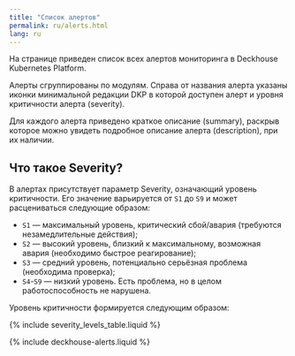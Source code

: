 ```yaml
---
title: "Список алертов"
permalink: ru/alerts.html
lang: ru
---
```


На странице приведен список всех алертов мониторинга в Deckhouse Kubernetes Platform.

Алерты сгруппированы по модулям. Справа от названия алерта указаны иконки минимальной редакции DKP в которой доступен алерт и уровня критичности алерта (severity).

Для каждого алерта приведено краткое описание (summary), раскрыв которое можно увидеть подробное описание алерта (description), при их наличии.

## Что такое Severity?

В алертах присутствует параметр Severity, означающий уровень критичности. Его значение варьируется от `S1` до `S9` и может расцениваться следующие образом:

* `S1` — максимальный уровень, критический сбой/авария (требуются незамедлительные действия);
* `S2` — высокий уровень, близкий к максимальному, возможная авария (необходимо быстрое реагирование);
* `S3` — средний уровень, потенциально серьёзная проблема (необходима проверка);
* `S4`-`S9` — низкий уровень. Есть проблема, но в целом работоспособность не нарушена.

Уровень критичности формируется следующим образом:

{% include severity_levels_table.liquid %}

{% include deckhouse-alerts.liquid %}

